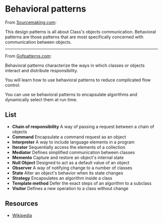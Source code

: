 # Behavioral patterns

From [Sourcemaking.com](https://sourcemaking.com/design_patterns/behavioral_patterns):

This design patterns is all about Class's objects communication. Behavioral patterns are those patterns that are most specifically concerned with communication between objects.

<hr>

From [Gofpatterns.com](https://www.gofpatterns.com/behavioral-design-patterns/index.php):

Behavioral patterns characterize the ways in which classes or objects interact and distribute responsibility.

You will learn how to use behavioral patterns to reduce complicated flow control.

You can use se behavioral patterns to encapsulate algorithms and dynamically select them at run time.

## List

- **Chain of responsibility** A way of passing a request between a chain of objects
- **Command** Encapsulate a command request as an object
- **Interpreter** A way to include language elements in a program
- **Iterator** Sequentially access the elements of a collection
- **Mediator** Defines simplified communication between classes
- **Memento** Capture and restore an object's internal state
- **Null Object** Designed to act as a default value of an object
- **Observer** A way of notifying change to a number of classes
- **State** Alter an object's behavior when its state changes
- **Strategy** Encapsulates an algorithm inside a class
- **Template method** Defer the exact steps of an algorithm to a subclass
- **Visitor** Defines a new operation to a class without change
  
## Resources

- [Wikipedia](https://en.wikipedia.org/wiki/Behavioral_pattern)

